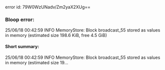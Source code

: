 error id: 79W0WzUNadv/Zm2yaX2XUg==
### Bloop error:

25/06/18 00:42:59 INFO MemoryStore: Block broadcast_55 stored as values in memory (estimated size 198.6 KiB, free 4.5 GiB)
#### Short summary: 

25/06/18 00:42:59 INFO MemoryStore: Block broadcast_55 stored as values in memory (estimated size 19...